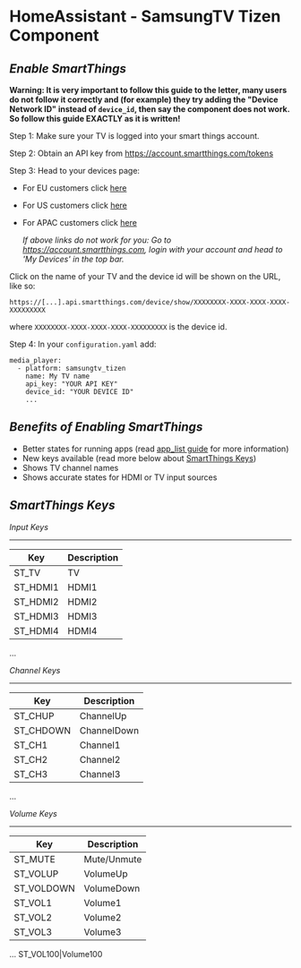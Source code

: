 # HomeAssistant - SamsungTV Tizen Component

***Enable SmartThings***
---------------

**Warning: It is very important to follow this guide to the letter, many users do not follow it correctly and (for example) they try adding the "Device Network ID" instead of `device_id`, then say the component does not work. So follow this guide EXACTLY as it is written!**

Step 1: Make sure your TV is logged into your smart things account.

Step 2: Obtain an API key from https://account.smartthings.com/tokens

Step 3: Head to your devices page:
* For EU customers click [here](https://graph-eu01-euwest1.api.smartthings.com/device/list)
* For US customers click [here](https://graph-na04-useast2.api.smartthings.com/device/list)
* For APAC customers click [here](https://graph-ap02-apnortheast2.api.smartthings.com/device/list)

  *If above links do not work for you:
  Go to https://account.smartthings.com, login with your account and head to 'My Devices' in the top bar.*

Click on the name of your TV and the device id will be shown on the URL, like so:
```
https://[...].api.smartthings.com/device/show/XXXXXXXX-XXXX-XXXX-XXXX-XXXXXXXXX
```
where `XXXXXXXX-XXXX-XXXX-XXXX-XXXXXXXXX` is the device id.

Step 4: In your `configuration.yaml` add:

```
media_player:
  - platform: samsungtv_tizen
    name: My TV name
    api_key: "YOUR API KEY"
    device_id: "YOUR DEVICE ID"
    ...
```


***Benefits of Enabling SmartThings***
---------------

- Better states for running apps (read [app_list guide](https://github.com/jaruba/ha-samsungtv-tizen/blob/master/App_list.md) for more information)
- New keys available (read more below about [SmartThings Keys](https://github.com/jaruba/ha-samsungtv-tizen/blob/master/Smartthings.md#smartthings-keys))
- Shows TV channel names
- Shows accurate states for HDMI or TV input sources


***SmartThings Keys***
---------------

*Input Keys*
____________
Key|Description
---|-----------
ST_TV|TV
ST_HDMI1|HDMI1
ST_HDMI2|HDMI2
ST_HDMI3|HDMI3
ST_HDMI4|HDMI4
...

*Channel Keys*
______________
Key|Description
---|-----------
ST_CHUP|ChannelUp
ST_CHDOWN|ChannelDown
ST_CH1|Channel1
ST_CH2|Channel2
ST_CH3|Channel3
...

*Volume Keys*
______________
Key|Description
---|-----------
ST_MUTE|Mute/Unmute
ST_VOLUP|VolumeUp
ST_VOLDOWN|VolumeDown
ST_VOL1|Volume1
ST_VOL2|Volume2
ST_VOL3|Volume3
...
ST_VOL100|Volume100

